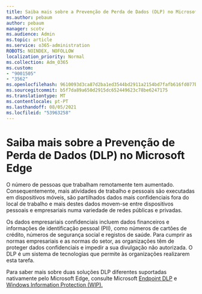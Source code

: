 ```yaml
---
title: Saiba mais sobre a Prevenção de Perda de Dados (DLP) no Microsoft Edge
ms.author: pebaum
author: pebaum
manager: scotv
ms.audience: Admin
ms.topic: article
ms.service: o365-administration
ROBOTS: NOINDEX, NOFOLLOW
localization_priority: Normal
ms.collection: Adm_O365
ms.custom:
- "9001505"
- "3562"
ms.openlocfilehash: 9610093d3ca87d2ba1ed3544bd2911a2154bd7fafb616fd077b42d5cce6c49fb
ms.sourcegitcommit: b5f7da89a650d2915dc652449623c78be6247175
ms.translationtype: MT
ms.contentlocale: pt-PT
ms.lasthandoff: 08/05/2021
ms.locfileid: "53963258"
---
```

# <a name="learn-about-data-loss-prevention-dlp-in-microsoft-edge"></a>Saiba mais sobre a Prevenção de Perda de Dados (DLP) no Microsoft Edge

O número de pessoas que trabalham remotamente tem aumentado. Consequentemente, mais atividades de trabalho e pessoais são executadas em dispositivos móveis, são partilhados dados mais confidenciais fora do local de trabalho e mais destes dados movem-se entre dispositivos pessoais e empresariais numa variedade de redes públicas e privadas.

Os dados empresariais confidenciais incluem dados financeiros e informações de identificação pessoal (PII), como números de cartões de crédito, números de segurança social e registos de saúde. Para cumprir as normas empresariais e as normas do setor, as organizações têm de proteger dados confidenciais e impedir a sua divulgação não autorizada. O DLP é um sistema de tecnologias que permite às organizações realizarem esta tarefa.

Para saber mais sobre duas soluções DLP diferentes suportadas nativamente pelo Microsoft Edge, consulte Microsoft [Endpoint DLP](https://go.microsoft.com/fwlink/?linkid=2151765) e [Windows Information Protection (WIP).](https://go.microsoft.com/fwlink/?linkid=2151766)